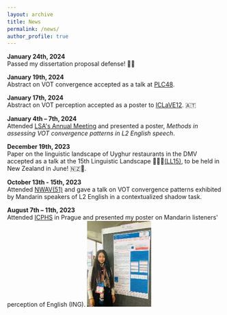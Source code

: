 ```yaml
---
layout: archive
title: News
permalink: /news/
author_profile: true
---
```


**January 24th, 2024**<br>
Passed my dissertation proposal defense! 🙏🏁

**January 19th, 2024**<br>
Abstract on VOT convergence accepted as a talk at [PLC48](https://www.ling.upenn.edu/Events/PLC/plc48/).

**January 17th, 2024**<br>
Abstract on VOT perception accepted as a poster to [ICLaVE12](https://iclave12.dioe.at/). 🇦🇹 

**January 4th – 7th, 2024**<br>
Attended [LSA's Annual Meeting](https://virtual.oxfordabstracts.com/#/event/public/4438/information?page=1813) and presented a poster, *Methods in assessing VOT convergence patterns in L2 English speech*.

**December 19th, 2023**<br>
Paper on the linguistic landscape of Uyghur restaurants in the DMV accepted as a talk at the 15th Linguistic Landscape 🍖🍜🥟[(LL15)](https://linguisticlandscape15.weebly.com/), to be held in New Zealand in June! 🇳🇿🦤.

**October 13th - 15th, 2023**<br>
Attended [NWAV(51)](https://nwav51.org/) and gave a talk on VOT convergence patterns exhibited by Mandarin speakers of L2 English in a contextualized shadow task.

**August 7th – 11th, 2023**<br>
Attended [ICPHS](https://www.icphs2023.org/) in Prague and presented my poster on Mandarin listeners' perception of English (ING).
![](/files/icphs_poster.jpg)


